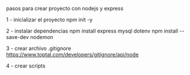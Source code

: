 pasos para crear proyecto con nodejs y express

1 - inicializar el proyecto
    npm init -y

2 - instalar dependencias
    npm install express mysql dotenv
    npm install --save-dev nodemon

3 - crear archivo .gitignore
    https://www.toptal.com/developers/gitignore/api/node

4 - crear scripts
    